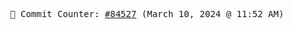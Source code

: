 <p align="center">
    <samp>
        📮 Commit Counter: <a href="https://github.com/Javascript-void0/Javascript-void0/commits/main">#84527</a> (March 10, 2024 @ 11:52 AM)
    </samp>
</p>